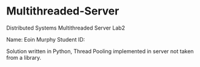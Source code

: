 # Multithreaded-Server
Distributed Systems Multithreaded Server
Lab2

Name: Eoin Murphy
Student ID: 

Solution written in Python, Thread Pooling implemented in server not taken from a library.
